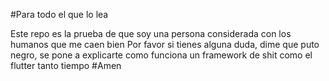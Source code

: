 #Para todo el que lo lea

Este repo es la prueba de que soy una persona considerada con los humanos que me caen bien 
Por favor si tienes alguna duda, dime que puto negro, se pone a explicarte como funciona un framework de shit como el flutter tanto tiempo 
#Amen


